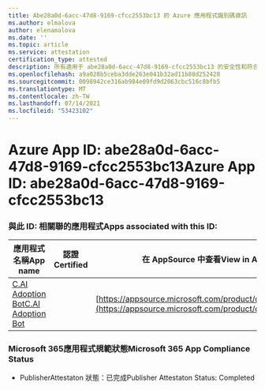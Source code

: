 ```yaml
---
title: Abe28a0d-6acc-47d8-9169-cfcc2553bc13 的 Azure 應用程式識別碼資訊
ms.author: elmalova
author: elenamalova
ms.date: ''
ms.topic: article
ms.service: attestation
certification_type: attested
description: 所有適用于 abe28a0d-6acc-47d8-9169-cfcc2553bc13 的安全性和符合性資訊資訊。
ms.openlocfilehash: a9a028b5ceba3dde263e041b32ad11b88d252428
ms.sourcegitcommit: 0098942ce316ab984e09fd9d2063cbc516c8bfb5
ms.translationtype: MT
ms.contentlocale: zh-TW
ms.lasthandoff: 07/14/2021
ms.locfileid: "53423102"
---
```

# <a name="azure-app-id-abe28a0d-6acc-47d8-9169-cfcc2553bc13"></a><span data-ttu-id="d0735-103">Azure App ID: abe28a0d-6acc-47d8-9169-cfcc2553bc13</span><span class="sxs-lookup"><span data-stu-id="d0735-103">Azure App ID: abe28a0d-6acc-47d8-9169-cfcc2553bc13</span></span>


### <a name="apps-associated-with-this-id"></a><span data-ttu-id="d0735-104">與此 ID: 相關聯的應用程式</span><span class="sxs-lookup"><span data-stu-id="d0735-104">Apps associated with this ID:</span></span>
| <span data-ttu-id="d0735-105">**應用程式名稱**</span><span class="sxs-lookup"><span data-stu-id="d0735-105">**App name**</span></span> | <span data-ttu-id="d0735-106">**認證**</span><span class="sxs-lookup"><span data-stu-id="d0735-106">**Certified**</span></span> | <span data-ttu-id="d0735-107">**在 AppSource 中查看**</span><span class="sxs-lookup"><span data-stu-id="d0735-107">**View in AppSource**</span></span> |
|-|-|-|
| [<span data-ttu-id="d0735-108">C.AI Adoption Bot</span><span class="sxs-lookup"><span data-stu-id="d0735-108">C.AI Adoption Bot</span></span>](https://docs.microsoft.com/en-us/microsoft-365-app-certification/forward/WA200002633) |  | [https://appsource.microsoft.com/product/office/WA200002633](https://appsource.microsoft.com/product/office/WA200002633) |

### <a name="microsoft-365-app-compliance-status"></a><span data-ttu-id="d0735-109">Microsoft 365應用程式規範狀態</span><span class="sxs-lookup"><span data-stu-id="d0735-109">Microsoft 365 App Compliance Status</span></span>
- <span data-ttu-id="d0735-110">PublisherAttestaton 狀態：已完成</span><span class="sxs-lookup"><span data-stu-id="d0735-110">Publisher Attestaton Status: Completed</span></span>
